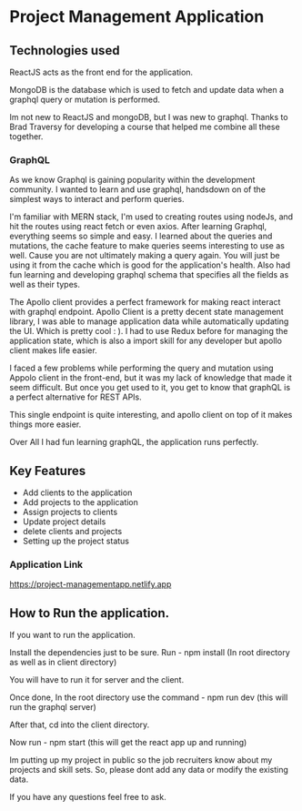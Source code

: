 # Project Management Application 


## Technologies used

ReactJS acts as the front end for the application.

MongoDB is the database which is used to fetch and update data when a graphql query or mutation is performed.

Im not new to ReactJS and mongoDB, but I was new to graphql. Thanks to Brad Traversy for developing a course that helped me combine all these together.

### GraphQL

As we know Graphql is gaining popularity within the development community.
I wanted to learn and use graphql, handsdown on of the simplest ways to interact and perform queries.

I'm familiar with MERN stack, I'm used to creating routes using nodeJs, and hit the routes using react fetch or even axios. After learning Graphql, everything seems so simple and easy. I learned about the queries and mutations, the cache feature to make queries seems interesting to use as well. Cause you are not ultimately making a query again. You will just be using it from the cache which is good for the application's health. Also had fun learning and developing graphql schema that specifies all the fields as well as their types.

The Apollo client provides a perfect framework for making react interact with graphql endpoint. Apollo Client is a pretty decent state management library, I was able to manage application data while automatically updating the UI. Which is pretty cool : ). I had to use Redux before for managing the application state, which is also a import skill for any developer but apollo client makes life easier. 

I faced a few problems while performing the query and mutation using Appolo client in the front-end, but it was my lack of knowledge that made it seem difficult. But once you get used to it, you get to know that graphQL is a perfect alternative for REST APIs.

This single endpoint is quite interesting, and apollo client on top of it makes things more easier.

Over All I had fun learning graphQL, the application runs perfectly.

## Key Features

- Add clients to the application
- Add projects to the application
- Assign projects to clients
- Update project details
- delete clients and projects
- Setting up the project status

### Application Link

https://project-managementapp.netlify.app

## How to Run the application.

If you want to run the application. 

Install the dependencies just to be sure. Run - npm install (In root directory as well as in client directory)

You will have to run it for server and the client.

Once done, In the root directory use the command - npm run dev (this will run the graphql server)

After that, cd  into the client directory. 

Now run - npm start (this will get the react app up and running) 

Im putting up my project in public so the job recruiters know about my projects and skill sets. So, please dont add any data or modify the existing data.

If you have any questions feel free to ask.








